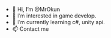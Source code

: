 - 👋 Hi, I’m @MrOkun
- 👀 I’m interested in game develop.
- 🌱 I’m currently learning c#, unity api.
- 📫 Contact me 

<!---
MrOkun/MrOkun is a ✨ special ✨ repository because its `README.md` (this file) appears on your GitHub profile.
You can click the Preview link to take a look at your changes.
--->
